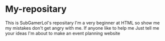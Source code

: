 # My-repositary
This is SubGamerLol's repositary
I'm a very beginner at HTML so show me my mistakes don't get angry with me.
If anyone like to help me Just tell me your ideas
I'm about to make an event planning website
